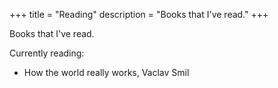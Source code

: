 +++
title = "Reading"
description = "Books that I've read."
+++

Books that I've read.

Currently reading:

- How the world really works, Vaclav Smil
